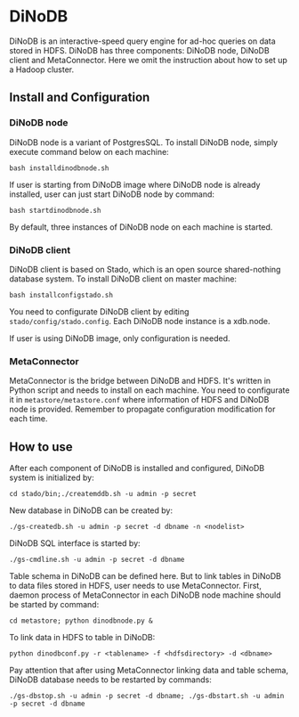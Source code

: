 # DiNoDB

DiNoDB is an interactive-speed query engine for ad-hoc queries on data stored in HDFS. DiNoDB has three components: DiNoDB node, DiNoDB client and MetaConnector. Here we omit the instruction about how to set up a Hadoop cluster.

## Install and Configuration

### DiNoDB node

DiNoDB node is a variant of PostgresSQL. To install DiNoDB node, simply execute command below on each machine: 

```bash installdinodbnode.sh```

If user is starting from DiNoDB image where DiNoDB node is already installed, user can just start DiNoDB node by command:

```bash startdinodbnode.sh```

By default, three instances of DiNoDB node on each machine is started.

### DiNoDB client

DiNoDB client is based on Stado, which is an open source shared-nothing database system. To install DiNoDB client on master machine:

```bash installconfigstado.sh```

You need to configurate DiNoDB client by editing ```stado/config/stado.config```. Each DiNoDB node instance is a xdb.node. 

If user is using DiNoDB image, only configuration is needed.

### MetaConnector

MetaConnector is the bridge between DiNoDB and HDFS. It's written in Python script and needs to install on each machine. You need to configurate it in ```metastore/metastore.conf``` where information of HDFS and DiNoDB node is provided. Remember to propagate configuration modification for each time.

## How to use

After each component of DiNoDB is installed and configured, DiNoDB system is initialized by:

```cd stado/bin;./createmddb.sh -u admin -p secret```

New database in DiNoDB can be created by:

```./gs-createdb.sh -u admin -p secret -d dbname -n <nodelist>```

DiNoDB SQL interface is started by:

```./gs-cmdline.sh -u admin -p secret -d dbname```

Table schema in DiNoDB can be defined here. But to link tables in DiNoDB to data files stored in HDFS, user needs to use MetaConnector. First, daemon process of MetaConnector in each DiNoDB node machine should be started by command:

```cd metastore; python dinodbnode.py &```

To link data in HDFS to table in DiNoDB:

```python dinodbconf.py -r <tablename> -f <hdfsdirectory> -d <dbname>```

Pay attention that after using MetaConnector linking data and table schema, DiNoDB database needs to be restarted by commands:

```./gs-dbstop.sh -u admin -p secret -d dbname; ./gs-dbstart.sh -u admin -p secret -d dbname```
